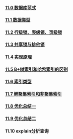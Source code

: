#### [11.0 数据库范式](https://liuwei2017.gitbooks.io/java/content/110-shu-ju-ku-fan-shi.html)

#### [11.1  数据类型](https://liuwei2017.gitbooks.io/java/content/111-shu-ju-lei-xing.html)

#### [11.2  行级锁、表级锁、页级锁](https://liuwei2017.gitbooks.io/java/content/112-xing-ji-suo-3001-biao-ji-suo-3001-ye-ji-suo.html)

#### [11.3  共享锁与排他锁](https://liuwei2017.gitbooks.io/java/content/113-gong-xiang-suo-yu-pai-ta-suo.html)

#### [11.4 实现原理](https://liuwei2017.gitbooks.io/java/content/114-yuan-li.html)

#### [11.5  B+树索引和哈希索引的区别](https://liuwei2017.gitbooks.io/java/content/115-b-shu-suo-yin-he-ha-xi-suo-yin-de-qu-bie.html)

#### [11.6  索引类型](https://liuwei2017.gitbooks.io/java/content/116-suo-yin-lei-xing.html)

#### [11.7  解聚集索引和非聚集索引](https://liuwei2017.gitbooks.io/java/content/117.html)

#### [11.8  优化总结一](https://liuwei2017.gitbooks.io/java/content/118-you-hua-zong-jie-yi.html)

#### [11.9  优化总结二](https://liuwei2017.gitbooks.io/java/content/119-you-hua-zong-jie-er.html)

#### 11.10 explain分析查询



